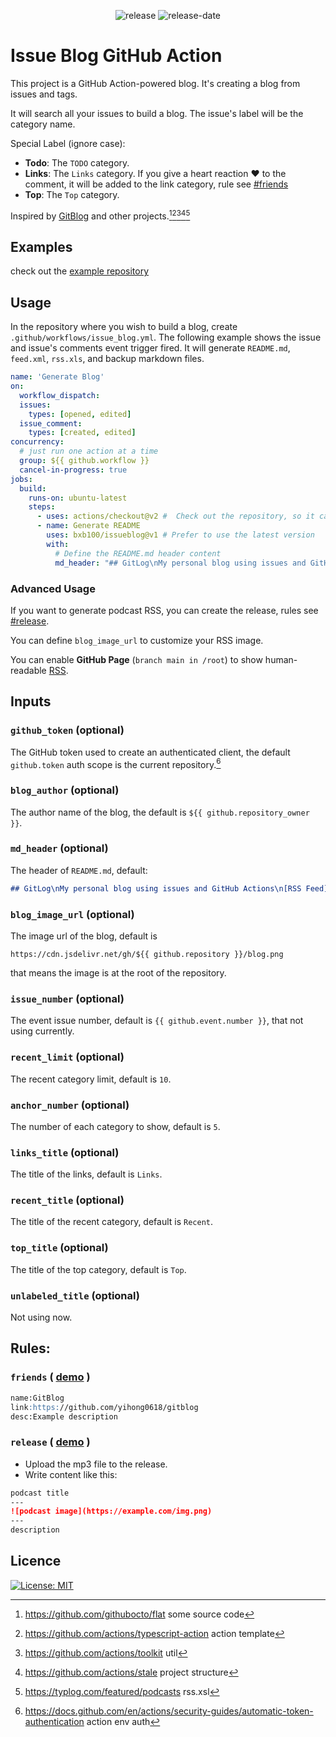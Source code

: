 <!--suppress HtmlDeprecatedAttribute-->
<p align="center">
  <img src="https://img.shields.io/github/release/bxb100/issueblog.svg?style=flat-square" alt='release'>
  <img src="https://img.shields.io/github/release-date/bxb100/issueblog.svg?style=flat-square" alt='release-date'>
</p>

# Issue Blog GitHub Action

This project is a GitHub Action-powered blog. It's creating a blog from issues and tags. 

It will search all your issues to build a blog. The issue's label will be the category name.

Special Label (ignore case):
* **Todo**: The `TODO` category.
* **Links**: The `Links` category. If you give a heart reaction :heart: to the comment, it will be added to the link category, rule see [#friends](#friends)
* **Top**: The `Top` category.

Inspired by [GitBlog](https://github.com/yihong0618/gitblog) and other projects.[^1][^2][^3][^4][^5]

## Examples

check out the [example repository](https://github.com/bxb100/issueblog-test)

## Usage

In the repository where you wish to build a blog, create `.github/workflows/issue_blog.yml`. The following example shows the issue and issue's comments event trigger fired. It will generate `README.md`, `feed.xml`, `rss.xls`, and backup markdown files.

```yaml
name: 'Generate Blog'
on:
  workflow_dispatch:
  issues:
    types: [opened, edited]
  issue_comment:
    types: [created, edited]
concurrency:
  # just run one action at a time
  group: ${{ github.workflow }}
  cancel-in-progress: true
jobs:
  build:
    runs-on: ubuntu-latest
    steps:
      - uses: actions/checkout@v2 #  Check out the repository, so it can read the files it and do other operations
      - name: Generate README
        uses: bxb100/issueblog@v1 # Prefer to use the latest version
        with:
          # Define the README.md header content
          md_header: "## GitLog\nMy personal blog using issues and GitHub Actions\n[RSS Feed](https://bxb100.github.io/blog/feed.xml)"
```
### Advanced Usage
If you want to generate podcast RSS, you can create the release, rules see [#release](#release).

You can define `blog_image_url` to customize your RSS image.

You can enable __GitHub Page__ (`branch main in /root`) to show human-readable [RSS](https://bxb100.github.io/issueblog-test/feed.xml).

## Inputs

### `github_token` (optional)
The GitHub token used to create an authenticated client, the default `github.token` auth scope is the current repository.[^6]

### `blog_author` (optional)
The author name of the blog, the default is `${{ github.repository_owner }}`.

### `md_header` (optional)
The header of `README.md`, default:
```markdown
## GitLog\nMy personal blog using issues and GitHub Actions\n[RSS Feed](https://raw.githubusercontent.com/${{ github.repository }}/master/feed.xml)
```

### `blog_image_url` (optional)
The image url of the blog, default is

`https://cdn.jsdelivr.net/gh/${{ github.repository }}/blog.png`

that means the image is at the root of the repository.

### `issue_number` (optional)
The event issue number, default is `{{ github.event.number }}`, that not using currently.

### `recent_limit` (optional)
The recent category limit, default is `10`.

### `anchor_number` (optional)
The number of each category to show, default is `5`.

### `links_title` (optional)
The title of the links, default is `Links`.

### `recent_title` (optional)
The title of the recent category, default is `Recent`.

### `top_title` (optional)
The title of the top category, default is `Top`.

### `unlabeled_title` (optional)
Not using now.


## Rules:
<a name="friends"></a>
### `friends` ( [demo](https://github.com/bxb100/issueblog-test/issues/1) )
```markdown
name:GitBlog
link:https://github.com/yihong0618/gitblog
desc:Example description
```

<a name="release"></a>
### `release` ( [demo](https://github.com/bxb100/issueblog-test/releases/tag/ep34) )
* Upload the mp3 file to the release.
* Write content like this:
```markdown
podcast title
---
![podcast image](https://example.com/img.png)
---
description
```

## Licence

[![License: MIT](https://img.shields.io/badge/License-MIT-yellow.svg?style=flat-square)](https://opensource.org/licenses/MIT)


<a name="THANKS"></a>
[^1]: https://github.com/githubocto/flat some source code
[^2]: https://github.com/actions/typescript-action action template
[^3]: https://github.com/actions/toolkit util
[^4]: https://github.com/actions/stale project structure
[^5]: https://typlog.com/featured/podcasts rss.xsl
[^6]: https://docs.github.com/en/actions/security-guides/automatic-token-authentication action env auth
